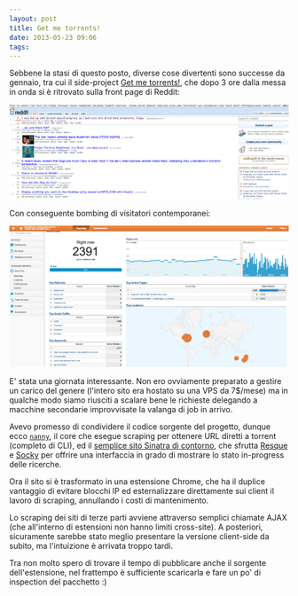 ```yaml
---
layout: post
title: Get me torrents!
date: 2013-05-23 09:06
tags:
---
```


Sebbene la stasi di questo posto, diverse cose divertenti sono successe da
gennaio, tra cui il side-project [Get me torrents!](http://www.getmetorrents.com),
che dopo 3 ore dalla messa in onda si è ritrovato sulla front page di Reddit:

![Reddit](/data/getmetorrents-reddit.png)

Con conseguente bombing di visitatori contemporanei:

![Analytics](/data/getmetorrents-analytics.png)

E' stata una giornata interessante. Non ero ovviamente preparato a gestire un
carico del genere (l'intero sito era hostato su una VPS da 7$/mese) ma in qualche
modo siamo riusciti a scalare bene le richieste delegando a macchine secondarie
improvvisate la valanga di job in arrivo.

Avevo promesso di condividere il codice sorgente del progetto, dunque ecco
[`nanny`](https://github.com/stefanoverna/nanny), il core che esegue scraping
per ottenere URL diretti a torrent (completo di CLI), ed il [semplice sito Sinatra di
contorno](https://github.com/stefanoverna/getmetorrents-ruby), che sfrutta
[Resque][] e [Socky][] per offrire una interfaccia in grado di mostrare lo stato
in-progress delle ricerche.

Ora il sito si è trasformato in una estensione Chrome, che ha il duplice
vantaggio di evitare blocchi IP ed esternalizzare direttamente sui client
il lavoro di scraping, annullando i costi di mantenimento.

Lo scraping dei siti di terze parti avviene attraverso semplici chiamate AJAX
(che all'interno di estensioni non hanno limiti cross-site). A posteriori,
sicuramente sarebbe stato meglio presentare la versione client-side da subito,
ma l'intuizione è arrivata troppo tardi.

Tra non molto spero di trovare il tempo di pubblicare anche il sorgente
dell'estensione, nel frattempo è sufficiente scaricarla e fare un po' di
inspection del pacchetto :)

[resque]: https://github.com/defunkt/resque
[socky]: https://github.com/socky

